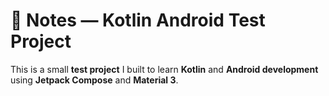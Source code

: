# 📝 Notes — Kotlin Android Test Project

 This is a small **test project** I built to learn **Kotlin** and **Android development** using **Jetpack Compose** and **Material 3**.